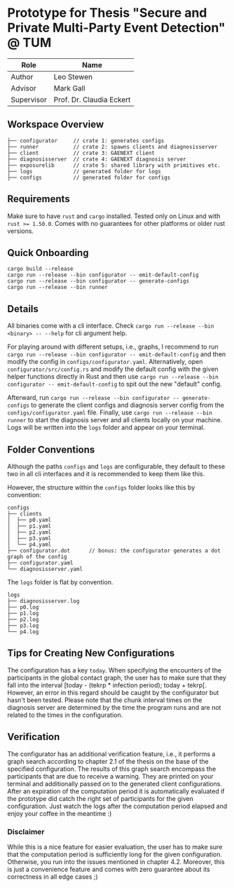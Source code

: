 # Prototype for Thesis "Secure and Private Multi-Party Event Detection" @ TUM

| Role       | Name                     |
|------------|--------------------------|
| Author     | Leo Stewen               |
| Advisor    | Mark Gall                |
| Supervisor | Prof. Dr. Claudia Eckert |

## Workspace Overview

```
├── configurator     // crate 1: generates configs
├── runner           // crate 2: spawns clients and diagnosisserver
├── client           // crate 3: GAENEXT client
├── diagnosisserver  // crate 4: GAENEXT diagnosis server
├── exposurelib      // crate 5: shared library with primitives etc.
├── logs             // generated folder for logs
├── configs          // generated folder for configs
```

## Requirements

Make sure to have `rust` and `cargo` installed.
Tested only on Linux and with `rust >= 1.50.0`.
Comes with no guarantees for other platforms or older rust versions.

## Quick Onboarding

```
cargo build --release
cargo run --release --bin configurator -- emit-default-config
cargo run --release --bin configurator -- generate-configs
cargo run --release --bin runner
```

## Details

All binaries come with a cli interface.
Check `cargo run --release --bin <binary> -- --help` for cli argument help.

For playing around with different setups, i.e., graphs, I recommend to
run `cargo run --release --bin configurator -- emit-default-config`
and then modify the config in `configs/configurator.yaml`.
Alternatively, open `configurator/src/config.rs` and modify the default
config with the given helper functions directly in Rust and then use
`cargo run --release --bin configurator -- emit-default-config` to spit out
the new "default" config.

Afterward, run `cargo run --release --bin configurator -- generate-configs`
to generate the client configs and diagnosis server config from the
`configs/configurator.yaml` file.
Finally, use `cargo run --release --bin runner` to start the diagnosis server
and all clients locally on your machine.
Logs will be written into the `logs` folder and appear on your terminal.

## Folder Conventions

Although the paths `configs` and `logs` are configurable,
they default to these two in all cli interfaces and it
is recommended to keep them like this.

However, the structure within the `configs` folder looks like this
by convention:
```
configs
├── clients
│  ├── p0.yaml
│  ├── p1.yaml
│  ├── p2.yaml
│  ├── p3.yaml
│  └── p4.yaml
├── configurator.dot      // bonus: the configurator generates a dot graph of the config
├── configurator.yaml
└── diagnosisserver.yaml
```

The `logs` folder is flat by convention.
```
logs
├── diagnosisserver.log
├── p0.log
├── p1.log
├── p2.log
├── p3.log
└── p4.log
```

## Tips for Creating New Configurations

The configuration has a key `today`.
When specifying the encounters of the participants in the global contact graph,
the user has to make sure that they fall into the interval
[today - (tekrp * infection period); today + tekrp[.
However, an error in this regard should be caught by the configurator but
hasn't been tested.
Please note that the chunk interval times on the diagnosis server are determined
by the time the program runs and are not related to the times in the configuration.

## Verification

The configurator has an additional verification feature, i.e., it performs
a graph search according to chapter 2.1 of the thesis on the base of the
specified configuration.
The results of this graph search encompass the participants that are due to
receive a warning.
They are printed on your terminal and additionally passed on to the generated
client configurations.
After an expiration of the computation period it is automatically evaluated
if the prototype did catch the right set of participants for the given
configuration.
Just watch the logs after the computation period elapsed and enjoy your
coffee in the meantime :)

### Disclaimer

While this is a nice feature for easier evaluation, the user has to make sure
that the computation period is sufficiently long for the given configuration.
Otherwise, you run into the issues mentioned in chapter 4.2.
Moreover, this is just a convenience feature and comes with zero guarantee
about its correctness in all edge cases ;)
